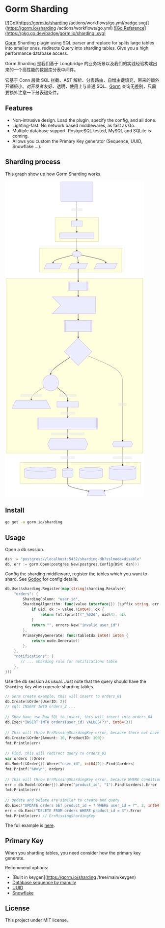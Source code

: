 # Gorm Sharding

[![Go](https://gorm.io/sharding /actions/workflows/go.yml/badge.svg)](https://gorm.io/sharding /actions/workflows/go.yml)
[![Go Reference](https://pkg.go.dev/badge/gorm.io/sharding .svg)](https://pkg.go.dev/gorm.io/sharding)

[Gorm](https://github.com/go-gorm/gorm) Sharding plugin using SQL parser and replace for splits large tables into smaller ones, redirects Query into sharding tables. Give you a high performance database access.

Gorm Sharding 是我们基于 Longbridge 的业务场景以及我们的实践经验构建出来的一个高性能的数据库分表中间件。

它基于 Conn 层做 SQL 拦截、AST 解析、分表路由、自增主键填充，带来的额外开销极小。对开发者友好、透明，使用上与普通 SQL、[Gorm](https://github.com/go-gorm/gorm) 查询无差别，只需要额外注意一下分表键条件。

## Features

- Non-intrusive design. Load the plugin, specify the config, and all done.
- Lighting-fast. No network based middlewares, as fast as Go.
- Multiple database support. PostgreSQL tested, MySQL and SQLite is coming.
- Allows you custom the Primary Key generator (Sequence, UUID, Snowflake ...).

## Sharding process

This graph show up how Gorm Sharding works.

![Example](./docs/query.svg)

## Install

```bash
go get -u gorm.io/sharding
```

## Usage

Open a db session.

```go
dsn := "postgres://localhost:5432/sharding-db?sslmode=disable"
db, err := gorm.Open(postgres.New(postgres.Config{DSN: dsn}))
```

Config the sharding middleware, register the tables which you want to shard. See [Godoc](https://pkg.go.dev/github.com/longbridge/gorm-sharding) for config details.

```go
db.Use(&sharding.Register(map[string]sharding.Resolver{
    "orders": {
        ShardingColumn: "user_id",
        ShardingAlgorithm: func(value interface{}) (suffix string, err error) {
            if uid, ok := value.(int64); ok {
                return fmt.Sprintf("_%02d", uid%4), nil
            }
            return "", errors.New("invalid user_id")
        },
        PrimaryKeyGenerate: func(tableIdx int64) int64 {
            return node.Generate()
        },
    },
    "notifications": {
       // ... sharding rule for notifications table
    },
}))
```

Use the db session as usual. Just note that the query should have the `Sharding Key` when operate sharding tables.

```go
// Gorm create example, this will insert to orders_01
db.Create(&Order{UserID: 2})
// sql: INSERT INTO orders_2 ...

// Show have use Raw SQL to insert, this will insert into orders_04
db.Exec("INSERT INTO orders(user_id) VALUES(?)", int64(3))

// This will throw ErrMissingShardingKey error, because there not have sharding key presented.
db.Create(&Order{Amount: 10, ProductID: 100})
fmt.Println(err)

// Find, this will redirect query to orders_03
var orders []Order
db.Model(&Order{}).Where("user_id", int64(2)).Find(&orders)
fmt.Printf("%#v\n", orders)

// This will throw ErrMissingShardingKey error, because WHERE conditions not included sharding key
err = db.Model(&Order{}).Where("product_id", "1").Find(&orders).Error
fmt.Println(err)

// Update and Delete are similar to create and query
db.Exec("UPDATE orders SET product_id = ? WHERE user_id = ?", 2, int64(3))
err = db.Exec("DELETE FROM orders WHERE product_id = 3").Error
fmt.Println(err) // ErrMissingShardingKey
```

The full example is [here](./examples/order.go).

## Primary Key

When you sharding tables, you need consider how the primary key generate.

Recommend options:

- [Built in keygen](https://gorm.io/sharding /tree/main/keygen)
- [Database sequence by manully](https://www.postgresql.org/docs/current/sql-createsequence.html)
- [UUID](https://github.com/google/uuid)
- [Snowflake](https://github.com/bwmarrin/snowflake)

## License

This project under MIT license.
